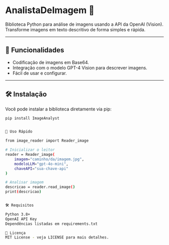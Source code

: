 # AnalistaDeImagem 📸  
Biblioteca Python para análise de imagens usando a API da OpenAI (Vision).  
Transforme imagens em texto descritivo de forma simples e rápida.  

---

## 🚀 Funcionalidades  
- Codificação de imagens em Base64.  
- Integração com o modelo GPT-4 Vision para descrever imagens.  
- Fácil de usar e configurar.  

---

## 🛠️ Instalação  

Você pode instalar a biblioteca diretamente via pip:  

```bash
pip install ImageAnalyst


🎯 Uso Rápido

from image_reader import Reader_image

# Inicializar o leitor
reader = Reader_image(
    imagem="caminho/da/imagem.jpg",
    modeloLLM="gpt-4o-mini",
    chaveAPI="sua-chave-api"
)

# Analisar imagem
descricao = reader.read_image()
print(descricao)


🛠️ Requisitos

Python 3.8+
OpenAI API Key
Dependências listadas em requirements.txt

📝 Licença
MIT License - veja LICENSE para mais detalhes.